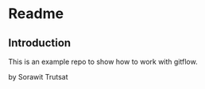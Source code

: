 # Readme

## Introduction

This is an example repo to show how to work with gitflow.

by Sorawit Trutsat